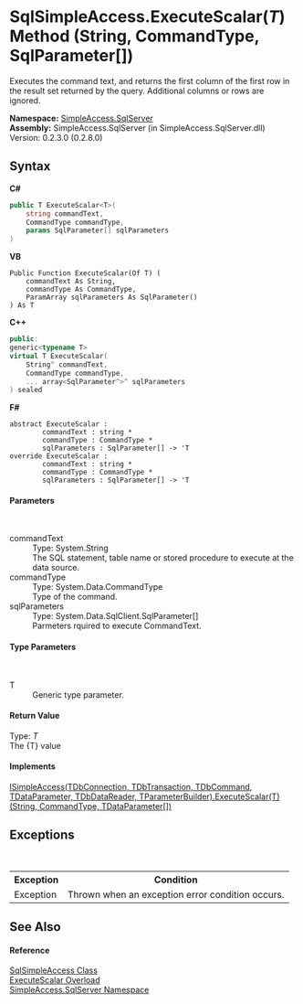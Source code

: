 # SqlSimpleAccess.ExecuteScalar(*T*) Method (String, CommandType, SqlParameter[])
 

Executes the command text, and returns the first column of the first row in the result set returned by the query. Additional columns or rows are ignored.

**Namespace:**&nbsp;<a href="0aec4ece-a28c-8a60-ec49-ed778f89c036">SimpleAccess.SqlServer</a><br />**Assembly:**&nbsp;SimpleAccess.SqlServer (in SimpleAccess.SqlServer.dll) Version: 0.2.3.0 (0.2.8.0)

## Syntax

**C#**<br />
``` C#
public T ExecuteScalar<T>(
	string commandText,
	CommandType commandType,
	params SqlParameter[] sqlParameters
)

```

**VB**<br />
``` VB
Public Function ExecuteScalar(Of T) ( 
	commandText As String,
	commandType As CommandType,
	ParamArray sqlParameters As SqlParameter()
) As T
```

**C++**<br />
``` C++
public:
generic<typename T>
virtual T ExecuteScalar(
	String^ commandText, 
	CommandType commandType, 
	... array<SqlParameter^>^ sqlParameters
) sealed
```

**F#**<br />
``` F#
abstract ExecuteScalar : 
        commandText : string * 
        commandType : CommandType * 
        sqlParameters : SqlParameter[] -> 'T 
override ExecuteScalar : 
        commandText : string * 
        commandType : CommandType * 
        sqlParameters : SqlParameter[] -> 'T 
```


#### Parameters
&nbsp;<dl><dt>commandText</dt><dd>Type: System.String<br />The SQL statement, table name or stored procedure to execute at the data source.</dd><dt>commandType</dt><dd>Type: System.Data.CommandType<br />Type of the command.</dd><dt>sqlParameters</dt><dd>Type: System.Data.SqlClient.SqlParameter[]<br />Parmeters rquired to execute CommandText.</dd></dl>

#### Type Parameters
&nbsp;<dl><dt>T</dt><dd>Generic type parameter.</dd></dl>

#### Return Value
Type: *T*<br />The {T} value

#### Implements
<a href="8d710880-0aa5-ce23-65bf-c199f124a7bb">ISimpleAccess(TDbConnection, TDbTransaction, TDbCommand, TDataParameter, TDbDataReader, TParameterBuilder).ExecuteScalar(T)(String, CommandType, TDataParameter[])</a><br />

## Exceptions
&nbsp;<table><tr><th>Exception</th><th>Condition</th></tr><tr><td>Exception</td><td>Thrown when an exception error condition occurs.</td></tr></table>

## See Also


#### Reference
<a href="51cba069-bca7-767f-b9f4-7a420dd10a28">SqlSimpleAccess Class</a><br /><a href="c9b84b9a-b8c1-53c4-7249-ba723b64aa70">ExecuteScalar Overload</a><br /><a href="0aec4ece-a28c-8a60-ec49-ed778f89c036">SimpleAccess.SqlServer Namespace</a><br />